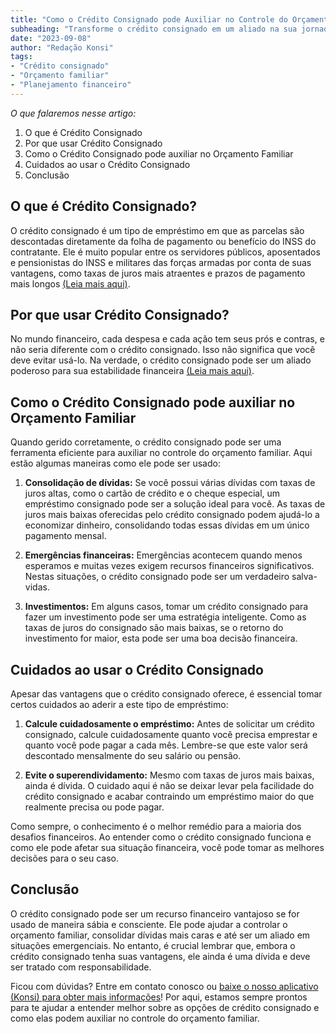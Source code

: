 ```yaml
---
title: "Como o Crédito Consignado pode Auxiliar no Controle do Orçamento Familiar"
subheading: "Transforme o crédito consignado em um aliado na sua jornada financeira."
date: "2023-09-08"
author: "Redação Konsi"
tags:
- "Crédito consignado"
- "Orçamento familiar"
- "Planejamento financeiro"
---
```


_O que falaremos nesse artigo:_
1. O que é Crédito Consignado
2. Por que usar Crédito Consignado
3. Como   o Crédito Consignado pode auxiliar no Orçamento Familiar
4. Cuidados ao   usar o Crédito Consignado 
5. Conclusão
   
## O que é Crédito Consignado?
O crédito consignado é um tipo de empréstimo em que as parcelas são descontadas diretamente da folha de pagamento ou benefício do INSS do contratante. Ele é muito popular entre os servidores públicos, aposentados e pensionistas do INSS e militares das forças armadas por conta de suas vantagens, como taxas de juros mais atraentes e prazos de pagamento mais longos [(Leia mais aqui)](konsi.com.br/postagens/por-que-o-crdito-consignado-a-melhor-escolha-para-servidores-pblicos.md).

## Por que usar Crédito Consignado?
No mundo financeiro, cada despesa e cada ação tem seus prós e contras, e não seria diferente com o crédito consignado. Isso não significa que você deve evitar usá-lo. Na verdade, o crédito consignado pode ser um aliado poderoso para sua estabilidade financeira [(Leia mais aqui)](konsi.com.br/postagens/entenda-como-o-crdito-consignado-afeta-o-clculo-da-margem-consignvel.md). 

## Como o Crédito Consignado pode auxiliar no Orçamento Familiar
Quando gerido corretamente, o crédito consignado pode ser uma ferramenta eficiente para auxiliar no controle do orçamento familiar. Aqui estão algumas maneiras como ele pode ser usado:

1. **Consolidação de dívidas:** Se você possui várias dívidas com taxas de juros altas, como o cartão de crédito e o cheque especial, um empréstimo consignado pode ser a solução ideal para você. As taxas de juros mais baixas oferecidas pelo crédito consignado podem ajudá-lo a economizar dinheiro, consolidando todas essas dívidas em um único pagamento mensal.

2. **Emergências financeiras:** Emergências acontecem quando menos esperamos e muitas vezes exigem recursos financeiros significativos. Nestas situações, o crédito consignado pode ser um verdadeiro salva-vidas. 

3. **Investimentos:** Em alguns casos, tomar um crédito consignado para fazer um investimento pode ser uma estratégia inteligente. Como as taxas de juros do consignado são mais baixas, se o retorno do investimento for maior, esta pode ser uma boa decisão financeira.

## Cuidados ao usar o Crédito Consignado
Apesar das vantagens que o crédito consignado oferece, é essencial tomar certos cuidados ao aderir a este tipo de empréstimo:

1. **Calcule cuidadosamente o empréstimo:** Antes de solicitar um crédito consignado, calcule cuidadosamente quanto você precisa emprestar e quanto você pode pagar a cada mês. Lembre-se que este valor será descontado mensalmente do seu salário ou pensão.

2. **Evite o superendividamento:** Mesmo com taxas de juros mais baixas, ainda é dívida. O cuidado aqui é não se deixar levar pela facilidade do crédito consignado e acabar contraindo um empréstimo maior do que realmente precisa ou pode pagar.

Como sempre, o conhecimento é o melhor remédio para a maioria dos desafios financeiros. Ao entender como o crédito consignado funciona e como ele pode afetar sua situação financeira, você pode tomar as melhores decisões para o seu caso.
   
## Conclusão
O crédito consignado pode ser um recurso financeiro vantajoso se for usado de maneira sábia e consciente. Ele pode ajudar a controlar o orçamento familiar, consolidar dívidas mais caras e até ser um aliado em situações emergenciais. No entanto, é crucial lembrar que, embora o crédito consignado tenha suas vantagens, ele ainda é uma dívida e deve ser tratado com responsabilidade.
    
Ficou com dúvidas? Entre em contato conosco ou [baixe o nosso aplicativo (Konsi) para obter mais informações](konsi.com.br/download)! Por aqui, estamos sempre prontos para te ajudar a entender melhor sobre as opções de crédito consignado e como elas podem auxiliar no controle do orçamento familiar.